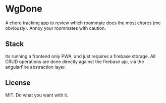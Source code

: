 # WgDone
A chore tracking app to review which roommate does the most chores (me obviously). Annoy your roommates with caution.

## Stack
Its running a frontend only PWA, and just requires a firebase storage. All CRUD operations are done directly against the firebase api, via the angularFire abstraction layer.

## License
MIT. Do what you want with it.
